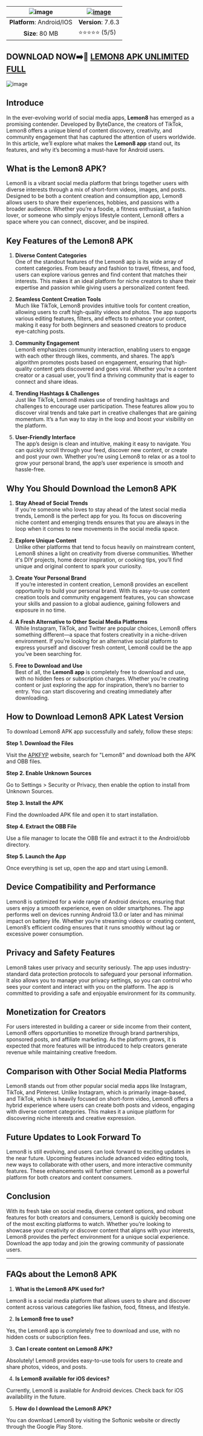 | ![image](https://github.com/user-attachments/assets/508dfe9d-5e94-4d80-98a4-4fba8fc6a3d0)|  [![image](https://github.com/user-attachments/assets/6772e005-32b4-4bfd-a28a-f99600f11d23)](https://apkfyp.com/lemon8.html)|
|:-------------------------------------------------:|-----------------------|
| **Platform**: Android/IOS                      | **Version**: 7.6.3      |
| **Size**: 80 MB                                  | ⭐⭐⭐⭐⭐ (5/5) |

## DOWNLOAD NOW➡️📱 [LEMON8 APK UNLIMITED FULL](https://apkfyp.com/lemon8.html)

![image](https://github.com/user-attachments/assets/d6c444a8-1cf1-4e76-b4c2-b35d76afa2c0)

## Introduce
In the ever-evolving world of social media apps, **Lemon8** has emerged as a promising contender. Developed by ByteDance, the creators of TikTok, Lemon8 offers a unique blend of content discovery, creativity, and community engagement that has captured the attention of users worldwide. In this article, we’ll explore what makes the **Lemon8 app** stand out, its features, and why it’s becoming a must-have for Android users.

## **What is the Lemon8 APK?**

Lemon8 is a vibrant social media platform that brings together users with diverse interests through a mix of short-form videos, images, and posts. Designed to be both a content creation and consumption app, Lemon8 allows users to share their experiences, hobbies, and passions with a broader audience. Whether you’re a foodie, a fitness enthusiast, a fashion lover, or someone who simply enjoys lifestyle content, Lemon8 offers a space where you can connect, discover, and be inspired.

## **Key Features of the Lemon8 APK**

1. **Diverse Content Categories**  
   One of the standout features of the Lemon8 app is its wide array of content categories. From beauty and fashion to travel, fitness, and food, users can explore various genres and find content that matches their interests. This makes it an ideal platform for niche creators to share their expertise and passion while giving users a personalized content feed.

2. **Seamless Content Creation Tools**  
   Much like TikTok, Lemon8 provides intuitive tools for content creation, allowing users to craft high-quality videos and photos. The app supports various editing features, filters, and effects to enhance your content, making it easy for both beginners and seasoned creators to produce eye-catching posts.

3. **Community Engagement**  
   Lemon8 emphasizes community interaction, enabling users to engage with each other through likes, comments, and shares. The app’s algorithm promotes posts based on engagement, ensuring that high-quality content gets discovered and goes viral. Whether you’re a content creator or a casual user, you’ll find a thriving community that is eager to connect and share ideas.

4. **Trending Hashtags & Challenges**  
   Just like TikTok, Lemon8 makes use of trending hashtags and challenges to encourage user participation. These features allow you to discover viral trends and take part in creative challenges that are gaining momentum. It’s a fun way to stay in the loop and boost your visibility on the platform.

5. **User-Friendly Interface**  
   The app’s design is clean and intuitive, making it easy to navigate. You can quickly scroll through your feed, discover new content, or create and post your own. Whether you're using Lemon8 to relax or as a tool to grow your personal brand, the app’s user experience is smooth and hassle-free.

## **Why You Should Download the Lemon8 APK**

1. **Stay Ahead of Social Trends**  
   If you're someone who loves to stay ahead of the latest social media trends, Lemon8 is the perfect app for you. Its focus on discovering niche content and emerging trends ensures that you are always in the loop when it comes to new movements in the social media space.

2. **Explore Unique Content**  
   Unlike other platforms that tend to focus heavily on mainstream content, Lemon8 shines a light on creativity from diverse communities. Whether it's DIY projects, home decor inspiration, or cooking tips, you’ll find unique and original content to spark your curiosity.

3. **Create Your Personal Brand**  
   If you’re interested in content creation, Lemon8 provides an excellent opportunity to build your personal brand. With its easy-to-use content creation tools and community engagement features, you can showcase your skills and passion to a global audience, gaining followers and exposure in no time.

4. **A Fresh Alternative to Other Social Media Platforms**  
   While Instagram, TikTok, and Twitter are popular choices, Lemon8 offers something different—a space that fosters creativity in a niche-driven environment. If you’re looking for an alternative social platform to express yourself and discover fresh content, Lemon8 could be the app you’ve been searching for.

5. **Free to Download and Use**  
   Best of all, the **Lemon8 app** is completely free to download and use, with no hidden fees or subscription charges. Whether you're creating content or just exploring the app for inspiration, there’s no barrier to entry. You can start discovering and creating immediately after downloading.

## **How to Download Lemon8 APK Latest Version**

To download Lemon8 APK app successfully and safely, follow these steps:

**Step 1. Download the Files**

Visit the [APKFYP](https://apkfyp.com/) website, search for "Lemon8" and download both the APK and OBB files.

**Step 2. Enable Unknown Sources**

Go to Settings > Security or Privacy, then enable the option to install from Unknown Sources.

**Step 3. Install the APK**

Find the downloaded APK file and open it to start installation.

**Step 4. Extract the OBB File**

Use a file manager to locate the OBB file and extract it to the Android/obb directory.

**Step 5. Launch the App**

Once everything is set up, open the app and start using Lemon8.

## **Device Compatibility and Performance**

Lemon8 is optimized for a wide range of Android devices, ensuring that users enjoy a smooth experience, even on older smartphones. The app performs well on devices running Android 13.0 or later and has minimal impact on battery life. Whether you’re streaming videos or creating content, Lemon8’s efficient coding ensures that it runs smoothly without lag or excessive power consumption.

## **Privacy and Safety Features**

Lemon8 takes user privacy and security seriously. The app uses industry-standard data protection protocols to safeguard your personal information. It also allows you to manage your privacy settings, so you can control who sees your content and interact with you on the platform. The app is committed to providing a safe and enjoyable environment for its community.

## **Monetization for Creators**

For users interested in building a career or side income from their content, Lemon8 offers opportunities to monetize through brand partnerships, sponsored posts, and affiliate marketing. As the platform grows, it is expected that more features will be introduced to help creators generate revenue while maintaining creative freedom.

## **Comparison with Other Social Media Platforms**

Lemon8 stands out from other popular social media apps like Instagram, TikTok, and Pinterest. Unlike Instagram, which is primarily image-based, and TikTok, which is heavily focused on short-form video, Lemon8 offers a hybrid experience where users can create both posts and videos, engaging with diverse content categories. This makes it a unique platform for discovering niche interests and creative expression.

## **Future Updates to Look Forward To**

Lemon8 is still evolving, and users can look forward to exciting updates in the near future. Upcoming features include advanced video editing tools, new ways to collaborate with other users, and more interactive community features. These enhancements will further cement Lemon8 as a powerful platform for both creators and content consumers.

## **Conclusion**

With its fresh take on social media, diverse content options, and robust features for both creators and consumers, Lemon8 is quickly becoming one of the most exciting platforms to watch. Whether you’re looking to showcase your creativity or discover content that aligns with your interests, Lemon8 provides the perfect environment for a unique social experience. Download the app today and join the growing community of passionate users.

---

## **FAQs about the Lemon8 APK**

1. **What is the Lemon8 APK used for?**

Lemon8 is a social media platform that allows users to share and discover content across various categories like fashion, food, fitness, and lifestyle.

2. **Is Lemon8 free to use?**

Yes, the Lemon8 app is completely free to download and use, with no hidden costs or subscription fees.

3. **Can I create content on Lemon8 APK?**

Absolutely! Lemon8 provides easy-to-use tools for users to create and share photos, videos, and posts.

4. **Is Lemon8 available for iOS devices?**

Currently, Lemon8 is available for Android devices. Check back for iOS availability in the future.

5. **How do I download the Lemon8 APK?**

You can download Lemon8 by visiting the Softonic website or directly through the Google Play Store.
